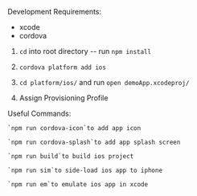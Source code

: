 Development Requirements: 
  - xcode
  - cordova
    


  1. `cd` into root directory -- run `npm install`
  
  2. `cordova platform add ios`

  3. `cd platform/ios/` and run `open demoApp.xcodeproj/`

  4. Assign Provisioning Profile
  
  Useful Commands: 

    `npm run cordova-icon`to add app icon

    `npm run cordova-splash`to add app splash screen
  
    `npm run build`to build ios project
  
    `npm run sim`to side-load ios app to iphone
  
    `npm run em`to emulate ios app in xcode  

 
